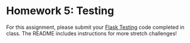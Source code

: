 # Homework 5: Testing

For this assignment, please submit your [Flask Testing](https://github.com/Make-School-Labs/Flask-Testing-Starter) code completed in class. The README includes instructions for more stretch challenges!